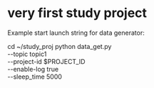 # very first study project
Example start launch string for data generator:

cd ~/study_proj
python  data_get.py \
--topic topic1 \
--project-id $PROJECT_ID \
--enable-log true \
--sleep_time 5000
